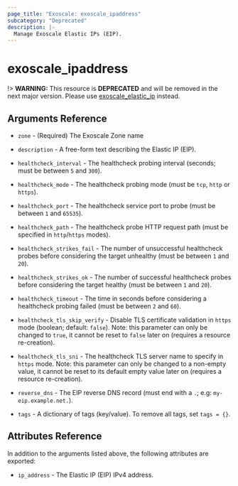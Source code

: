```yaml
---
page_title: "Exoscale: exoscale_ipaddress"
subcategory: "Deprecated"
description: |-
  Manage Exoscale Elastic IPs (EIP).
---
```


# exoscale\_ipaddress

!> **WARNING:** This resource is **DEPRECATED** and will be removed in the next major version. Please use [exoscale_elastic_ip](./elastic_ip.md) instead.


## Arguments Reference

* `zone` - (Required) The Exoscale Zone name

* `description` - A free-form text describing the Elastic IP (EIP).
* `healthcheck_interval` - The healthcheck probing interval (seconds; must be between `5` and `300`).
* `healthcheck_mode` - The healthcheck probing mode (must be `tcp`, `http` or `https`).
* `healthcheck_port` - The healthcheck service port to probe (must be between `1` and `65535`).
* `healthcheck_path` - The healthcheck probe HTTP request path (must be specified in `http`/`https` modes).
* `healthcheck_strikes_fail` - The number of unsuccessful healthcheck probes before considering the target unhealthy (must be between `1` and `20`).
* `healthcheck_strikes_ok` - The number of successful healthcheck probes before considering the target healthy (must be between `1` and `20`).
* `healthcheck_timeout` - The time in seconds before considering a healthcheck probing failed (must be between `2` and `60`).
* `healthcheck_tls_skip_verify` - Disable TLS certificate validation in `https` mode (boolean; default: `false`). Note: this parameter can only be changed to `true`, it cannot be reset to `false` later on (requires a resource re-creation).
* `healthcheck_tls_sni` - The healthcheck TLS server name to specify in `https` mode. Note: this parameter can only be changed to a non-empty value, it cannot be reset to its default empty value later on (requires a resource re-creation).
* `reverse_dns` - The EIP reverse DNS record (must end with a `.`; e.g: `my-eip.example.net.`).
* `tags` - A dictionary of tags (key/value). To remove all tags, set `tags = {}`.


## Attributes Reference

In addition to the arguments listed above, the following attributes are exported:

* `ip_address` - The Elastic IP (EIP) IPv4 address.
